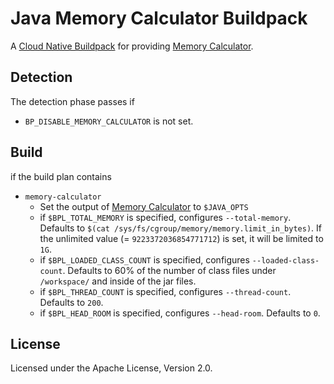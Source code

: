 # Java Memory Calculator Buildpack

A [Cloud Native Buildpack](https://buildpacks.io) for providing [Memory Calculator](https://github.com/cloudfoundry/java-buildpack-memory-calculator).


## Detection

The detection phase passes if 
* `BP_DISABLE_MEMORY_CALCULATOR` is not set.

## Build

if the build plan contains

* `memory-calculator`
  * Set the output of [Memory Calculator](https://github.com/cloudfoundry/java-buildpack-memory-calculator) to `$JAVA_OPTS`
  * if `$BPL_TOTAL_MEMORY` is specified, configures `--total-memory`. Defaults to `$(cat /sys/fs/cgroup/memory/memory.limit_in_bytes)`. If the unlimited value (= `9223372036854771712`) is set, it will be limited to `1G`.
  * if `$BPL_LOADED_CLASS_COUNT` is specified, configures `--loaded-class-count`. Defaults to 60% of the number of class files under `/workspace/` and inside of the jar files.
  * if `$BPL_THREAD_COUNT` is specified, configures `--thread-count`. Defaults to `200`.
  * if `$BPL_HEAD_ROOM` is specified, configures `--head-room`. Defaults to `0`.

## License
Licensed under the Apache License, Version 2.0.